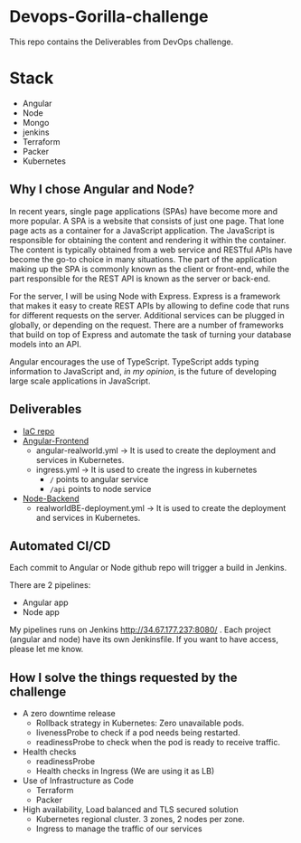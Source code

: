 # Devops-Gorilla-challenge
This repo contains the Deliverables from DevOps challenge.

# Stack
- Angular
- Node
- Mongo
- jenkins
- Terraform
- Packer
- Kubernetes

## Why I chose Angular and Node?
In recent years, single page applications (SPAs) have become more and more popular. A SPA is a website that consists of just one page. That lone page acts as a container for a JavaScript application. The JavaScript is responsible for obtaining the content and rendering it within the container. The content is typically obtained from a web service and RESTful APIs have become the go-to choice in many situations. The part of the application making up the SPA is commonly known as the client or front-end, while the part responsible for the REST API is known as the server or back-end. 

For the server, I will be using Node with Express. Express is a framework that makes it easy to create REST APIs by allowing to define code that runs for different requests on the server. Additional services can be plugged in globally, or depending on the request. There are a number of frameworks that build on top of Express and automate the task of turning your database models into an API. 

Angular encourages the use of TypeScript. TypeScript adds typing information to JavaScript and, *in my opinion*, is the future of developing large scale applications in JavaScript. 

## Deliverables
- [IaC repo](https://github.com/gelopfalcon/terraform-k8s-gcp)
- [Angular-Frontend](https://github.com/gelopfalcon/angular-realworld-example-app)
     - angular-realworld.yml -> It is used to create the deployment and services in Kubernetes.
     - ingress.yml -> It is used to create the ingress in kubernetes
       - `/` points to angular service
       - `/api` points to node service
- [Node-Backend](https://github.com/gelopfalcon/node-express-realworld-example-app)
     - realworldBE-deployment.yml -> It is used to create the deployment and services in Kubernetes.

## Automated CI/CD
Each commit to Angular or Node github repo will trigger a build in Jenkins.

There are 2 pipelines:
- Angular app
- Node app

My pipelines runs on Jenkins http://34.67.177.237:8080/ . Each project (angular and node) have its own Jenkinsfile. If you want to have access, please let me know. 

## How I solve the things requested by the challenge
- A zero downtime release
  - Rollback strategy in Kubernetes: Zero unavailable pods.
  - livenessProbe to check if a pod needs being restarted.
  - readinessProbe to check when the pod is ready to receive traffic.
- Health checks
   - readinessProbe
   - Health checks in Ingress (We are using it as LB)
- Use of Infrastructure as Code
   - Terraform
   - Packer
- High availability, Load balanced and TLS secured solution
   - Kubernetes regional cluster. 3 zones, 2 nodes per zone.
   - Ingress to manage the traffic of our services
